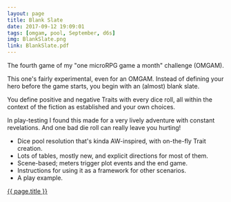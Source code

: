 ```yaml
---
layout: page
title: Blank Slate
date: 2017-09-12 19:09:01
tags: [omgam, pool, September, d6s]
img: BlankSlate.png
link: BlankSlate.pdf
---
```


The fourth game of my "one microRPG game a month" challenge (OMGAM).

This one's fairly experimental, even for an OMGAM. Instead of defining your hero before the game starts, you begin with an (almost) blank slate.

You define positive and negative Traits with every dice roll, all within the context of the fiction as established and your own choices.

In play-testing I found this made for a very lively adventure with constant revelations. And one bad die roll can really leave you hurting!

* Dice pool resolution that's kinda AW-inspired, with on-the-fly Trait creation.
* Lots of tables, mostly new, and explicit directions for most of them.
* Scene-based; meters trigger plot events and the end game.
* Instructions for using it as a framework for other scenarios.
* A play example.

<div class="img_row">
	<a href="{{ site.baseurl }}/pdf/{{ page.link }}"><img class="col three" src="{{ site.baseurl }}/img/{{ page.img}}" alt="" title="{{ page.title }}"/></a>
</div>
<div class="col three caption">
	<a href="{{ site.baseurl }}/pdf/{{ page.link }}">{{ page.title }}</a>
</div>
